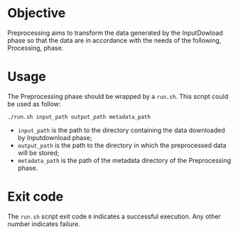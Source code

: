 # Objective
Preprocessing aims to transform the data generated by the InputDowload phase so that the data are in accordance with the needs of the following, Processing, phase.

# Usage

The Preprocessing phase should be wrapped by a `run.sh`. This script could be used as follow:

```
./run.sh input_path output_path metadata_path
```

- `input_path` is the path to the directory containing the data downloaded by Inputdownload phase;
- `output_path` is the path to the directory in which the preprocessed data will be stored;
- `metadata_path` is the path of the metadata directory of the Preprocessing phase.

# Exit code

The `run.sh` script exit code `0` indicates a successful execution. Any other number indicates failure. 
